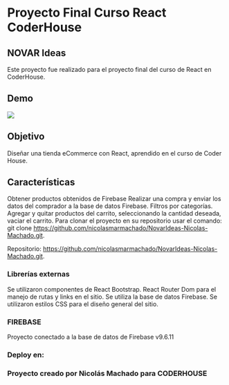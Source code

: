 # Proyecto Final Curso React CoderHouse

## NOVAR Ideas

Este proyecto fue realizado para el proyecto final del curso de React en CoderHouse. 

## Demo
![](NovarIdeas.gif)

## Objetivo
Diseñar una tienda eCommerce con React, aprendido en el curso de Coder House.

## Características
Obtener productos obtenidos de Firebase
Realizar una compra y enviar los datos del comprador a la base de datos Firebase.
Filtros por categorías.
Agregar y quitar productos del carrito, seleccionando la cantidad deseada, vaciar el carrito.
Para clonar el proyecto en su repositorio usar el comando: git clone https://github.com/nicolasmarmachado/NovarIdeas-Nicolas-Machado.git.

Repositorio: https://github.com/nicolasmarmachado/NovarIdeas-Nicolas-Machado.git.

### Librerías externas

Se utilizaron componentes de React Bootstrap.
React Router Dom para el manejo de rutas y links en el sitio.
Se utiliza la base de datos Firebase.
Se utilizaron estilos CSS para el diseño general del sitio.

### FIREBASE

Proyecto conectado a la base de datos de Firebase v9.6.11

### Deploy en: 

### Proyecto creado por Nicolás Machado para CODERHOUSE

